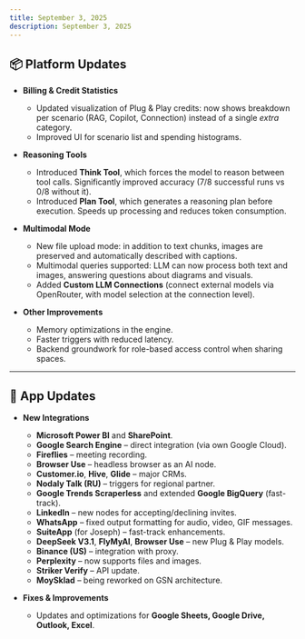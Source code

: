 ```yaml
---
title: September 3, 2025
description: September 3, 2025
---
```


## 📦 Platform Updates

- **Billing & Credit Statistics**  
  - Updated visualization of Plug & Play credits: now shows breakdown per scenario (RAG, Copilot, Connection) instead of a single *extra* category.  
  - Improved UI for scenario list and spending histograms.  

- **Reasoning Tools**  
  - Introduced **Think Tool**, which forces the model to reason between tool calls. Significantly improved accuracy (7/8 successful runs vs 0/8 without it).  
  - Introduced **Plan Tool**, which generates a reasoning plan before execution. Speeds up processing and reduces token consumption.  

- **Multimodal Mode**  
  - New file upload mode: in addition to text chunks, images are preserved and automatically described with captions.  
  - Multimodal queries supported: LLM can now process both text and images, answering questions about diagrams and visuals.  
  - Added **Custom LLM Connections** (connect external models via OpenRouter, with model selection at the connection level).  

- **Other Improvements**  
  - Memory optimizations in the engine.  
  - Faster triggers with reduced latency.   
  - Backend groundwork for role-based access control when sharing spaces.  

---

## 📱 App Updates

- **New Integrations**  
  - **Microsoft Power BI** and **SharePoint**.  
  - **Google Search Engine** – direct integration (via own Google Cloud).  
  - **Fireflies** – meeting recording.  
  - **Browser Use** – headless browser as an AI node.  
  - **Customer.io**, **Hive**, **Glide** – major CRMs.  
  - **Nodaly Talk (RU)** – triggers for regional partner.  
  - **Google Trends Scraperless** and extended **Google BigQuery** (fast-track).  
  - **LinkedIn** – new nodes for accepting/declining invites.  
  - **WhatsApp** – fixed output formatting for audio, video, GIF messages.  
  - **SuiteApp** (for Joseph) – fast-track enhancements.  
  - **DeepSeek V3.1**, **FlyMyAI**, **Browser Use** – new Plug & Play models.  
  - **Binance (US)** – integration with proxy.  
  - **Perplexity** – now supports files and images.  
  - **Striker Verify** – API update.  
  - **MoySklad** – being reworked on GSN architecture.  

- **Fixes & Improvements**  
  - Updates and optimizations for **Google Sheets, Google Drive, Outlook, Excel**. 


